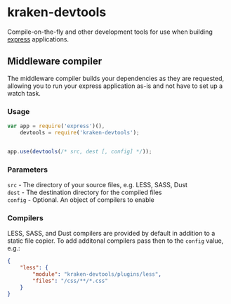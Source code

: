 # kraken-devtools

Compile-on-the-fly and other development tools for use when building [express](http://expressjs.com/) applications.



## Middleware compiler

The middleware compiler builds your dependencies as they are requested, allowing you to run your express application as-is and not have to set up a watch task.


### Usage

```js
var app = require('express')(),
    devtools = require('kraken-devtools');


app.use(devtools(/* src, dest [, config] */));
```

### Parameters

`src` - The directory of your source files, e.g. LESS, SASS, Dust  
`dest` - The destination directory for the compiled files  
`config` - Optional. An object of compilers to enable  



### Compilers

LESS, SASS, and Dust compilers are provided by default in addition to a static file copier. To add additonal compilers pass then to the `config` value, e.g.:

```json
{
    "less": {
        "module": "kraken-devtools/plugins/less",
        "files": "/css/**/*.css"
    }
}
```
